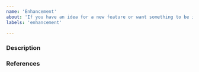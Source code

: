 ```yaml
---
name: 'Enhancement'
about: 'If you have an idea for a new feature or want something to be improved'
labels: 'enhancement'

---
```


<!-- If you don't need any of these sections, just remove them... -->

### Description
<!-- Give a detailed description of the enhancement -->


### References
<!-- If this affects other issues/pull requests/or specific code, reference it:
#2 - A recent issue or Pull request
Issue or pr from different repo
A commit
A specific line in code
-->




<!-- Final checklist:

Please make sure that this enhancement hasn't already been suggested.
The issues page has a nice search and filter function for that.

-->